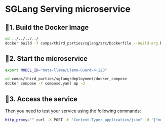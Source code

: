 # SGLang Serving microservice

## 🚀1. Build the Docker Image

```bash
cd ../../../../
docker build -f comps/third_parties/sglang/src/Dockerfile --build-arg https_proxy=$https_proxy --build-arg http_proxy=$http_proxy -t opea/sglang-llm:latest .
```

## 🚀2. Start the microservice

```bash
export MODEL_ID="meta-llama/Llama-Guard-4-12B"

cd comps/third_parties/sglang/deployment/docker_compose
docker compose -f compose.yaml up -d
```

## 🚀3. Access the service

Then you need to test your service using the following commands:

```bash
http_proxy="" curl -X POST -H "Content-Type: application/json" -d '{"model": "meta-llama/Llama-Guard-4-12B", "messages": [{"role": "user", "content": "Hello! What is your name?"}], "max_tokens": 128}' http://localhost:8699/v1/chat/completions
```
